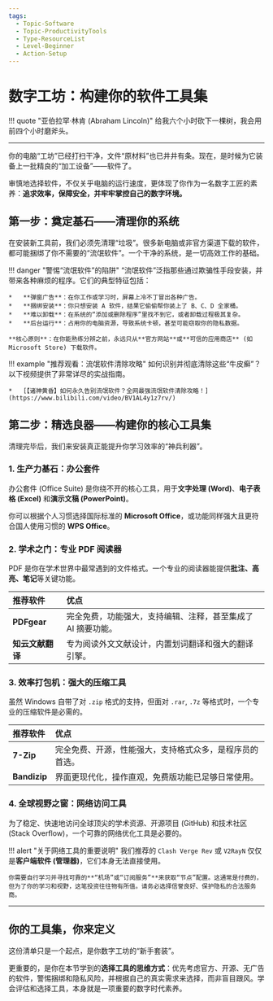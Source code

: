 ```yaml
---
tags:
  - Topic-Software
  - Topic-ProductivityTools
  - Type-ResourceList
  - Level-Beginner
  - Action-Setup
---
```


# 数字工坊：构建你的软件工具集

!!! quote "亚伯拉罕·林肯 (Abraham Lincoln)"
    给我六个小时砍下一棵树，我会用前四个小时磨斧头。

---

你的电脑“工坊”已经打扫干净，文件“原材料”也已井井有条。现在，是时候为它装备上一批精良的“加工设备”——软件了。

审慎地选择软件，不仅关乎电脑的运行速度，更体现了你作为一名数字工匠的素养：**追求效率，保障安全，并牢牢掌控自己的数字环境。**

## 第一步：奠定基石——清理你的系统

在安装新工具前，我们必须先清理“垃圾”。很多新电脑或非官方渠道下载的软件，都可能捆绑了你不需要的“流氓软件”。一个干净的系统，是一切高效工作的基础。

!!! danger "警惕“流氓软件”的陷阱"
    “流氓软件”泛指那些通过欺骗性手段安装，并带来各种麻烦的程序。它们的典型特征包括：

    *   **弹窗广告**：在你工作或学习时，屏幕上冷不丁冒出各种广告。
    *   **捆绑安装**：你只想安装 A 软件，结果它偷偷帮你装上了 B、C、D 全家桶。
    *   **难以卸载**：在系统的“添加或删除程序”里找不到它，或者卸载过程极其复杂。
    *   **后台运行**：占用你的电脑资源，导致系统卡顿，甚至可能窃取你的隐私数据。

    **核心原则**：在你能熟练分辨之前，永远只从**官方网站**或**可信的应用商店** (如 Microsoft Store) 下载软件。

!!! example "推荐观看：流氓软件清除攻略"
    如何识别并彻底清除这些“牛皮癣”？以下视频提供了非常详尽的实战指南。

    *   [【诸神黄昏】如何永久告别流氓软件？全网最强流氓软件清除攻略！](https://www.bilibili.com/video/BV1AL4y1z7rv/)

## 第二步：精选良器——构建你的核心工具集

清理完毕后，我们来安装真正能提升你学习效率的“神兵利器”。

### 1. 生产力基石：办公套件

办公套件 (Office Suite) 是你绕不开的核心工具，用于**文字处理 (Word)**、**电子表格 (Excel)** 和**演示文稿 (PowerPoint)**。

你可以根据个人习惯选择国际标准的 **Microsoft Office**，或功能同样强大且更符合国人使用习惯的 **WPS Office**。

### 2. 学术之门：专业 PDF 阅读器

PDF 是你在学术世界中最常遇到的文件格式。一个专业的阅读器能提供**批注、高亮、笔记**等关键功能。

| 推荐软件 | 优点 |
| :--- | :--- |
| **PDFgear** | 完全免费，功能强大，支持编辑、注释，甚至集成了 AI 摘要功能。 |
| **知云文献翻译** | 专为阅读外文文献设计，内置划词翻译和强大的翻译引擎。 |

### 3. 效率打包机：强大的压缩工具

虽然 Windows 自带了对 `.zip` 格式的支持，但面对 `.rar`, `.7z` 等格式时，一个专业的压缩软件是必需的。

| 推荐软件 | 优点 |
| :--- | :--- |
| **7-Zip** | 完全免费、开源，性能强大，支持格式众多，是程序员的首选。 |
| **Bandizip** | 界面更现代化，操作直观，免费版功能已足够日常使用。 |

### 4. 全球视野之窗：网络访问工具

为了稳定、快速地访问全球顶尖的学术资源、开源项目 (GitHub) 和技术社区 (Stack Overflow)，一个可靠的网络优化工具是必要的。

!!! alert "关于网络工具的重要说明"
    我们推荐的 `Clash Verge Rev` 或 `V2RayN` 仅仅是**客户端软件 (管理器)**，它们本身无法直接使用。

    你需要自行学习并寻找可靠的**“机场”或“订阅服务”**来获取“节点”配置。这通常是付费的，但为了你的学习和视野，这笔投资往往物有所值。请务必选择信誉良好、保护隐私的合法服务商。

---

## 你的工具集，你来定义

这份清单只是一个起点，是你数字工坊的“新手套装”。

更重要的，是你在本节学到的**选择工具的思维方式**：优先考虑官方、开源、无广告的软件，警惕捆绑和隐私风险，并根据自己的真实需求来选择，而非盲目跟风。学会评估和选择工具，本身就是一项重要的数字时代素养。